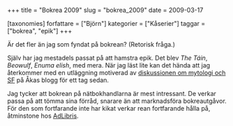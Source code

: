 +++
title = "Bokrea 2009"
slug = "bokrea_2009"
date = 2009-03-17

[taxonomies]
forfattare = ["Björn"]
kategorier = ["Kåserier"]
taggar = ["bokrea", "epik"]
+++

Är det fler än jag som fyndat på bokrean? (Retorisk fråga.)

Själv har jag mestadels passat på att hamstra epik. Det blev _The Táin_, _Beowulf_, _Enuma elish_, med mera. När jag läst lite kan det hända att jag återkommer med en utläggning motiverad av [diskussionen om mytologi och SF](http://physicalityofwords.blogspot.com/2009/02/science-fiction-as-myth.html) på Åkas blogg för ett tag sedan.

Jag tycker att bokrean på nätbokhandlarna är mest intressant. De verkar passa på att tömma sina förråd, snarare än att marknadsföra bokreautgåvor. För den som fortfarande inte har kikat verkar rean fortfarande hålla på, åtminstone hos [AdLibris](http://www.adlibris.com).
